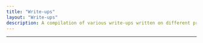 ```yaml
---
title: "Write-ups"
layout: "Write-ups"
description: A compilation of various write-ups written on different problems, challenges, and machines, categorized based on the platform they were published on.
---
```

***
